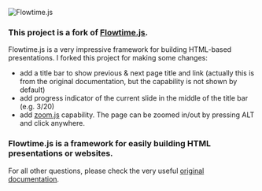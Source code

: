![Flowtime.js](https://github.com/libralibra/flowtime.js/blob/master/img/change1.PNG "Change")

### This project is a fork of [Flowtime.js](https://github.com/marcolago/flowtime.js).

Flowtime.js is a very impressive framework for building HTML-based presentations. I forked this project for making some changes:
- add a title bar to show previous & next page title and link (actually this is from the original documentation, but the capability is not shown by default)
- add progress indicator of the current slide in the middle of the title bar (e.g. 3/20)
- add [zoom.js](https://lab.hakim.se/zoom-js/) capability. The page can be zoomed in/out by pressing ALT and click anywhere.
### Flowtime.js is a framework for easily building HTML presentations or websites.

For all other questions, please check the very useful [original documentation](https://github.com/marcolago/flowtime.js/blob/master/README.md).
